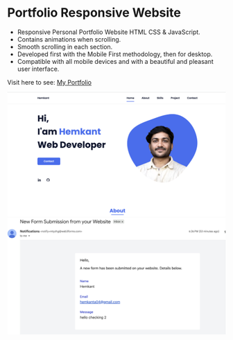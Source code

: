 # Portfolio Responsive Website

- Responsive Personal Portfolio Website HTML CSS & JavaScript.
- Contains animations when scrolling.
- Smooth scrolling in each section.
- Developed first with the Mobile First methodology, then for desktop.
- Compatible with all mobile devices and with a beautiful and pleasant user interface.

Visit here to see: [My Portfolio](https://hemkant.com.np/)

![preview img](/preview.png)
![preview img](/preview2.png)


